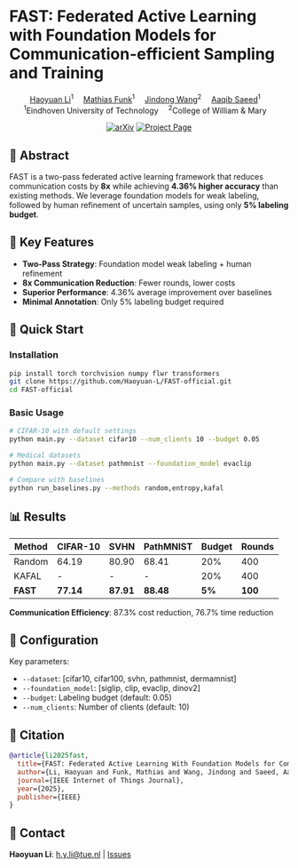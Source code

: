 # FAST: Federated Active Learning with Foundation Models for Communication-efficient Sampling and Training

<div align="center">

<div>
    <a href='https://www.linkedin.com/in/haoyuan-li-cs9654/' target='_blank'>Haoyuan Li</a><sup>1</sup>&emsp;
    <a href='https://mathias-funk.com/' target='_blank'>Mathias Funk</a><sup>1</sup>&emsp;
    <a href='https://jd92.wang/' target='_blank'>Jindong Wang</a><sup>2</sup>&emsp;
    <a href='https://aqibsaeed.github.io/' target='_blank'>Aaqib Saeed</a><sup>1</sup>&emsp;
</div>
<div>
<sup>1</sup>Eindhoven University of Technology&emsp;
<sup>2</sup>College of William & Mary&emsp;
</div>
</div>

<div align="center">

[![arXiv](https://img.shields.io/badge/arXiv-2504.03783-blue?logo=arxiv&logoColor=orange)](https://arxiv.org/abs/2504.03783)
[![Project Page](https://img.shields.io/badge/Project%20Page-Online-brightgreen)](https://haoyuan-l.github.io/fast/)

</div>

## 📝 Abstract

FAST is a two-pass federated active learning framework that reduces communication costs by **8x** while achieving **4.36% higher accuracy** than existing methods. We leverage foundation models for weak labeling, followed by human refinement of uncertain samples, using only **5% labeling budget**.

## 🌟 Key Features

- **Two-Pass Strategy**: Foundation model weak labeling + human refinement
- **8x Communication Reduction**: Fewer rounds, lower costs
- **Superior Performance**: 4.36% average improvement over baselines
- **Minimal Annotation**: Only 5% labeling budget required

## 🚀 Quick Start

### Installation
```bash
pip install torch torchvision numpy flwr transformers
git clone https://github.com/Haoyuan-L/FAST-official.git
cd FAST-official
```

### Basic Usage
```bash
# CIFAR-10 with default settings
python main.py --dataset cifar10 --num_clients 10 --budget 0.05

# Medical datasets
python main.py --dataset pathmnist --foundation_model evaclip

# Compare with baselines
python run_baselines.py --methods random,entropy,kafal
```

## 📊 Results

| Method | CIFAR-10 | SVHN | PathMNIST | Budget | Rounds |
|--------|----------|------|-----------|---------|--------|
| Random | 64.19 | 80.90 | 68.41 | 20% | 400 |
| KAFAL | - | - | - | 20% | 400 |
| **FAST** | **77.14** | **87.91** | **88.48** | **5%** | **100** |

**Communication Efficiency**: 87.3% cost reduction, 76.7% time reduction

## 🔧 Configuration

Key parameters:
- `--dataset`: [cifar10, cifar100, svhn, pathmnist, dermamnist]
- `--foundation_model`: [siglip, clip, evaclip, dinov2]
- `--budget`: Labeling budget (default: 0.05)
- `--num_clients`: Number of clients (default: 10)

## 📜 Citation

```bibtex
@article{li2025fast,
  title={FAST: Federated Active Learning With Foundation Models for Communication-Efficient Sampling and Training},
  author={Li, Haoyuan and Funk, Mathias and Wang, Jindong and Saeed, Aaqib},
  journal={IEEE Internet of Things Journal},
  year={2025},
  publisher={IEEE}
}
```

## 📧 Contact

**Haoyuan Li**: [h.y.li@tue.nl](mailto:h.y.li@tue.nl) | [Issues](https://github.com/Haoyuan-L/FAST-official/issues)
